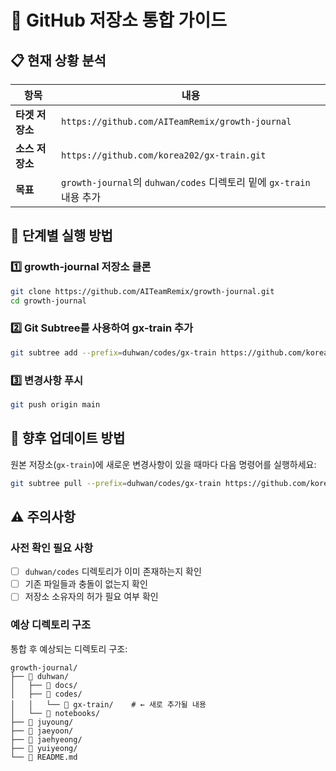 # 🔗 GitHub 저장소 통합 가이드

## 📋 현재 상황 분석

| 항목 | 내용 |
|------|------|
| **타겟 저장소** | `https://github.com/AITeamRemix/growth-journal` |
| **소스 저장소** | `https://github.com/korea202/gx-train.git` |
| **목표** | `growth-journal`의 `duhwan/codes` 디렉토리 밑에 `gx-train` 내용 추가 |

## 🚀 단계별 실행 방법

### 1️⃣ growth-journal 저장소 클론

```bash
git clone https://github.com/AITeamRemix/growth-journal.git
cd growth-journal
```

### 2️⃣ Git Subtree를 사용하여 gx-train 추가

```bash
git subtree add --prefix=duhwan/codes/gx-train https://github.com/korea202/gx-train.git main --squash
```

### 3️⃣ 변경사항 푸시

```bash
git push origin main
```

## 🔄 향후 업데이트 방법

원본 저장소(`gx-train`)에 새로운 변경사항이 있을 때마다 다음 명령어를 실행하세요:

```bash
git subtree pull --prefix=duhwan/codes/gx-train https://github.com/korea202/gx-train.git main --squash
```

## ⚠️ 주의사항

### 사전 확인 필요 사항

- [ ] `duhwan/codes` 디렉토리가 이미 존재하는지 확인
- [ ] 기존 파일들과 충돌이 없는지 확인
- [ ] 저장소 소유자의 허가 필요 여부 확인

### 예상 디렉토리 구조

통합 후 예상되는 디렉토리 구조:

```
growth-journal/
├── 📂 duhwan/
│   ├── 📂 docs/
│   ├── 📂 codes/
│   │   └── 📂 gx-train/    # ← 새로 추가될 내용
│   └── 📂 notebooks/
├── 📂 juyoung/
├── 📂 jaeyoon/
├── 📂 jaehyeong/
├── 📂 yuiyeong/
└── 📄 README.md
```
